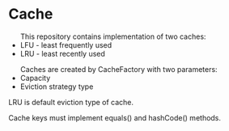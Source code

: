 # Cache

<ul>
This repository contains implementation of two caches:
<li>LFU - least frequently used</li>
<li>LRU - least recently used</li>
</ul>

<ul>
Caches are created by CacheFactory with two parameters:
<li>Capacity</li>
<li>Eviction strategy type</li>
</ul>

LRU is default eviction type of cache.

Cache keys must implement equals() and hashCode() methods.
